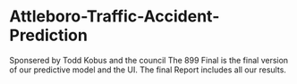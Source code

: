 # Attleboro-Traffic-Accident-Prediction
Sponsered by Todd Kobus and the council
The 899 Final is the final version of our predictive model and the UI. The final Report includes all our results.
